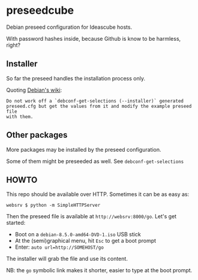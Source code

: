 
# preseedcube

Debian preseed configuration for Ideascube hosts.

With password hashes inside, because Github is know to be harmless, right?

## Installer

So far the preseed handles the installation process only.

Quoting [Debian's wiki](https://wiki.debian.org/DebianInstaller/Preseed):

    Do not work off a `debconf-get-selections (--installer)` generated
    preseed.cfg but get the values from it and modify the example preseed file
    with them.


## Other packages

More packages may be installed by the preseed configuration.

Some of them might be preseeded as well. See `debconf-get-selections`

## HOWTO

This repo should be available over HTTP. Sometimes it can be as easy as:

    websrv $ python -m SimpleHTTPServer

Then the preseed file is available at `http://websrv:8000/go`. Let's get started:

* Boot on a `debian-8.5.0-amd64-DVD-1.iso` USB stick
* At the (semi)graphical menu, hit `Esc` to get a boot prompt
* Enter: `auto url=http://SOMEHOST/go`

The installer will grab the file and use its content.

NB: the `go` symbolic link makes it shorter, easier to type at the boot prompt.

